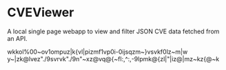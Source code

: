 # CVEViewer

A local single page webapp to view and filter JSON CVE data fetched from an API.

wkkol%00~ov1ompuz|k{vl|pizmf1vp0i-0ijsqzm~}vsvkf0lz~m|w y~|zk@lvez"./9svrvk"./9n"~xz@vq@{~fl:,^:,\-9lpmk@{zl|"|iz@|mz~kz{@~k
